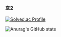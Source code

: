 ### 호2
[![Solved.ac Profile](http://mazassumnida.wtf/api/v2/generate_badge?boj=tbs01215)](https://solved.ac/tbs01215/)

![Anurag's GitHub stats](https://github-readme-stats.vercel.app/api?username=tbs01215&show_icons=true&theme=radical)

<!--
**tbs01215/tbs01215** is a ✨ _special_ ✨ repository because its `README.md` (this file) appears on your GitHub profile.

Here are some ideas to get you started:

- 🔭 I’m currently working on ...
- 🌱 I’m currently learning ...
- 👯 I’m looking to collaborate on ...
- 🤔 I’m looking for help with ...
- 💬 Ask me about ...
- 📫 How to reach me: ...
- 😄 Pronouns: ...
- ⚡ Fun fact: ...
-->
